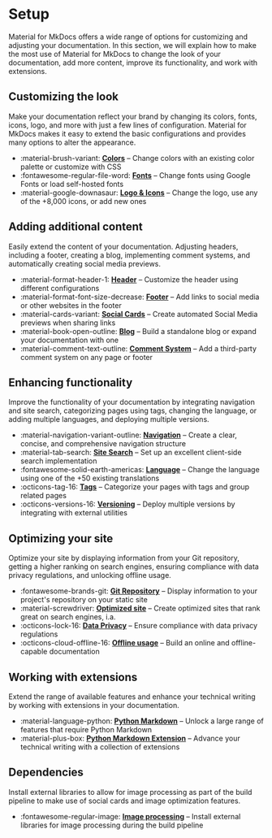 # Setup

Material for MkDocs offers a wide range of options for customizing and adjusting 
your documentation. In this section, we will explain how to make the most use of 
Material for MkDocs to change the look of your documentation, add more content,
improve its functionality, and work with extensions.

## Customizing the look

Make your documentation reflect your brand by changing its colors, fonts, icons, 
logo, and more with just a few lines of configuration. Material for MkDocs makes 
it easy to extend the basic configurations and provides many options to alter 
the appearance.

<div class="grid cards" markdown>

- :material-brush-variant: __[Colors]__ – Change colors with an existing color palette or customize with CSS
- :fontawesome-regular-file-word: __[Fonts]__ – Change fonts using Google Fonts or load self-hosted fonts
- :material-google-downasaur: __[Logo & Icons]__ – Change the logo, use any of the +8,000 icons, or add new ones 

</div>

  [Colors]: https://squidfunk.github.io/mkdocs-material/setup/changing-the-colors/
  [Fonts]: https://squidfunk.github.io/mkdocs-material/setup/changing-the-fonts/
  [Logo & Icons]: https://squidfunk.github.io/mkdocs-material/setup/changing-the-logo-and-icons/

## Adding additional content

Easily extend the content of your documentation. Adjusting headers, including a 
footer, creating a blog, implementing comment systems, and automatically creating 
social media previews.

<div class="grid cards" markdown>

- :material-format-header-1: __[Header]__ – Customize the header using different configurations 
- :material-format-font-size-decrease: __[Footer]__ – Add links to social media or other websites in the footer 
- :material-cards-variant: __[Social Cards]__ – Create automated Social Media previews when sharing links
- :material-book-open-outline: __[Blog]__ – Build a standalone blog or expand your documentation with one
- :material-comment-text-outline: __[Comment System]__ – Add a third-party comment system on any page or footer

</div>

  [Header]: https://squidfunk.github.io/mkdocs-material/setup/setting-up-the-header/
  [Footer]: https://squidfunk.github.io/mkdocs-material/setup/setting-up-the-footer/
  [Social Cards]: https://squidfunk.github.io/mkdocs-material/setup/setting-up-social-cards/
  [Blog]: https://squidfunk.github.io/mkdocs-material/setup/setting-up-a-blog/
  [Comment System]: https://squidfunk.github.io/mkdocs-material/setup/adding-a-comment-system/

## Enhancing functionality

Improve the functionality of your documentation by integrating navigation and 
site search, categorizing pages using tags, changing the language, or adding 
multiple languages, and deploying multiple versions.

<div class="grid cards" markdown>

- :material-navigation-variant-outline: __[Navigation]__ – Create a clear, concise, and comprehensive navigation structure
- :material-tab-search: __[Site Search]__ – Set up an excellent client-side search implementation
- :fontawesome-solid-earth-americas: __[Language]__ – Change the language using one of the +50 existing translations
- :octicons-tag-16: __[Tags]__ – Categorize your pages with tags and group related pages
- :octicons-versions-16: __[Versioning]__ – Deploy multiple versions by integrating with external utilities

</div>

  [Navigation]: https://squidfunk.github.io/mkdocs-material/setup/setting-up-navigation/
  [Site Search]: https://squidfunk.github.io/mkdocs-material/setup/setting-up-site-search/
  [Language]: https://squidfunk.github.io/mkdocs-material/setup/changing-the-language/
  [Tags]: https://squidfunk.github.io/mkdocs-material/setup/setting-up-tags/
  [Versioning]: https://squidfunk.github.io/mkdocs-material/setup/setting-up-versioning/

## Optimizing your site

Optimize your site by displaying information from your Git repository, getting a 
higher ranking on search engines, ensuring compliance with data privacy 
regulations, and unlocking offline usage.

<div class="grid cards" markdown>

- :fontawesome-brands-git: __[Git Repository]__ – Display information to your project's repository on your static site
- :material-screwdriver: __[Optimized site]__ – Create optimized sites that rank great on search engines, i.a.
- :octicons-lock-16: __[Data Privacy]__ – Ensure compliance with data privacy regulations
- :octicons-cloud-offline-16: __[Offline usage]__ – Build an online and offline-capable documentation

</div>

  [Git Repository]: https://squidfunk.github.io/mkdocs-material/setup/adding-a-git-repository/
  [Optimized site]: https://squidfunk.github.io/mkdocs-material/setup/building-an-optimized-site/
  [Data Privacy]: https://squidfunk.github.io/mkdocs-material/setup/ensuring-data-privacy/
  [Offline usage]: https://squidfunk.github.io/mkdocs-material/setup/building-for-offline-usage/

## Working with extensions

Extend the range of available features and enhance your technical writing by 
working with extensions in your documentation.

<div class="grid cards" markdown>

- :material-language-python: __[Python Markdown]__ – Unlock a large range of features that require Python Markdown
- :material-plus-box: __[Python Markdown Extension]__ – Advance your technical writing with a collection of extensions

</div>

  [Python Markdown]: https://squidfunk.github.io/mkdocs-material/setup/extensions/python-markdown/
  [Python Markdown Extension]: https://squidfunk.github.io/mkdocs-material/setup/extensions/python-markdown-extensions/

## Dependencies

Install external libraries to allow for image processing as part of the build 
pipeline to make use of social cards and image optimization features.

<div class="grid cards" markdown>

- :fontawesome-regular-image: __[Image processing]__ – Install external libraries for image processing during the build pipeline

</div>

  [Image processing]: https://squidfunk.github.io/mkdocs-material/setup/dependencies/image-processing/
